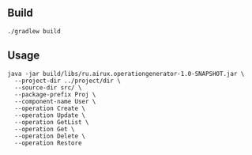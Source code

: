 ## Build

```shell script
./gradlew build
```

## Usage

```shell script
java -jar build/libs/ru.airux.operationgenerator-1.0-SNAPSHOT.jar \
  --project-dir ../project/dir \
  --source-dir src/ \
  --package-prefix Proj \
  --component-name User \
  --operation Create \
  --operation Update \
  --operation GetList \
  --operation Get \
  --operation Delete \
  --operation Restore
```

